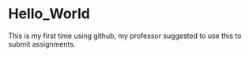 # Hello_World
This is my first time using github, my professor suggested to use this to submit assignments. 
